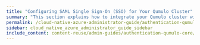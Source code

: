 ```yaml
---
title: "Configuring SAML Single Sign-On (SSO) for Your Qumulo Cluster"
summary: "This section explains how to integrate your Qumulo cluster with your organization's single sign-on (SSO) service by configuring Security Assertion Markup Language (SAML) 2.0 for Qumulo Core 5.2.5.1 (and higher)."
permalink: /cloud-native-azure-administrator-guide/authentication-qumulo-core/configuring-saml-single-sign-on-sso.html
sidebar: cloud_native_azure_administrator_guide_sidebar
include_content: content-reuse/admin-guides/authentication-qumulo-core/configuring-saml-single-sign-on-sso.md
---
```


